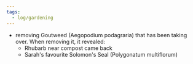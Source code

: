 ```yaml
---
tags:
  - log/gardening
---
```


- removing Goutweed (Aegopodium podagraria) that has been taking over. When removing it, it revealed:
	- Rhubarb near compost came back
	- Sarah's favourite Solomon's Seal (Polygonatum multiflorum)